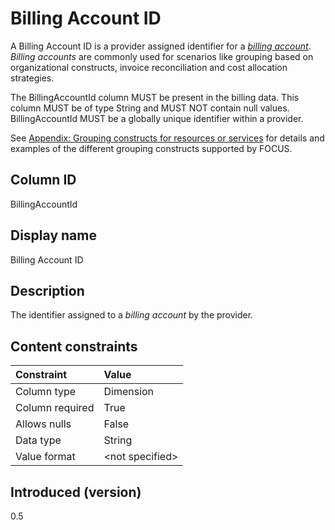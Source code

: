 # Billing Account ID

A Billing Account ID is a provider assigned identifier for a [*billing account*](#glossary:billing-account). *Billing accounts* are commonly used for scenarios like grouping based on organizational constructs, invoice reconciliation and cost allocation strategies.

The BillingAccountId column MUST be present in the billing data. This column MUST be of type String and MUST NOT contain null values. BillingAccountId MUST be a globally unique identifier within a provider.

See [Appendix: Grouping constructs for resources or services](#groupingconstructsforresourcesorservices) for details and examples of the different grouping constructs supported by FOCUS.

## Column ID

BillingAccountId

## Display name

Billing Account ID

## Description

The identifier assigned to a *billing account* by the provider.

## Content constraints

|    Constraint   |      Value       |
|:----------------|:-----------------|
| Column type     | Dimension        |
| Column required | True             |
| Allows nulls    | False            |
| Data type       | String           |
| Value format    | \<not specified> |

## Introduced (version)

0.5
